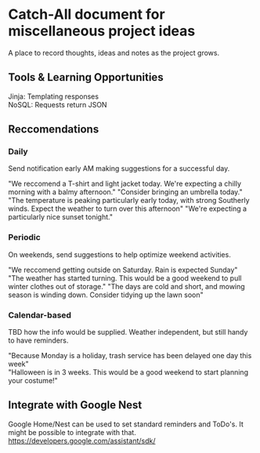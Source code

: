 # Catch-All document for miscellaneous project ideas  

A place to record thoughts, ideas and notes as the project grows. 

## Tools \& Learning Opportunities  

Jinja: Templating responses  
NoSQL: Requests return JSON


## Reccomendations  

### Daily  

Send notification early AM making suggestions for a successful day. 

"We reccomend a T-shirt and light jacket today. We're expecting a chilly morning with a balmy afternoon."
"Consider bringing an umbrella today."  
"The temperature is peaking particularly early today, with strong Southerly winds. Expect the weather to turn over this afternoon" 
"We're expecting a particularly nice sunset tonight." 


### Periodic  

On weekends, send suggestions to help optimize weekend activities. 

"We reccomend getting outside on Saturday. Rain is expected Sunday"
"The weather has started turning. This would be a good weekend to pull winter clothes out of storage."
"The days are cold and short, and mowing season is winding down. Consider tidying up the lawn soon" 

### Calendar-based  

TBD how the info would be supplied. Weather independent, but still handy to have reminders. 

"Because Monday is a holiday, trash service has been delayed one day this week"  
"Halloween is in 3 weeks. This would be a good weekend to start planning your costume!"  

## Integrate with Google Nest  

Google Home/Nest can be used to set standard reminders and ToDo's. It might be possible to integrate with that.  
https://developers.google.com/assistant/sdk/  